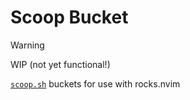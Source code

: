 # Scoop Bucket

> [!WARNING]
>
> WIP (not yet functional!)

[`scoop.sh`](https://scoop.sh/) buckets for use with rocks.nvim
